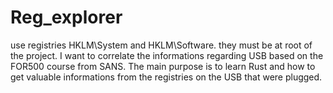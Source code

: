 # Reg_explorer
use registries HKLM\System and HKLM\Software. they must be at root of the project.
I want to correlate the informations regarding USB based on the FOR500 course from SANS. 
The main purpose is to learn Rust and how to get valuable informations from the registries on the USB that were plugged. 